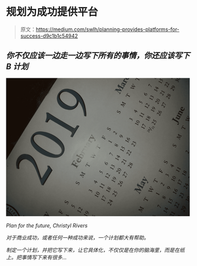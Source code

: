 # 规划为成功提供平台

> 原文：<https://medium.com/swlh/planning-provides-platforms-for-success-d9c1b1c54942>

## *你不仅应该一边走一边写下所有的事情，你还应该写下 B 计划*

*![](img/af9b2ce9e156378120297ac0264f0bc8.png)*

*Plan for the future, Christyl Rivers*

*对于商业成功，或者任何一种成功来说，一个计划都大有帮助。*

*制定一个计划，并把它写下来，让它具体化，不仅仅是在你的脑海里，而是在纸上。把事情写下来有很多…*